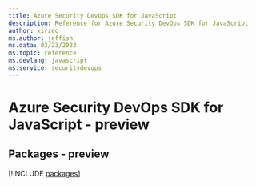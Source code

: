 ```yaml
---
title: Azure Security DevOps SDK for JavaScript
description: Reference for Azure Security DevOps SDK for JavaScript
author: xirzec
ms.author: jeffish
ms.data: 03/23/2023
ms.topic: reference
ms.devlang: javascript
ms.service: securitydevops
---
```

# Azure Security DevOps SDK for JavaScript - preview
## Packages - preview
[!INCLUDE [packages](security-devops-index.md)]